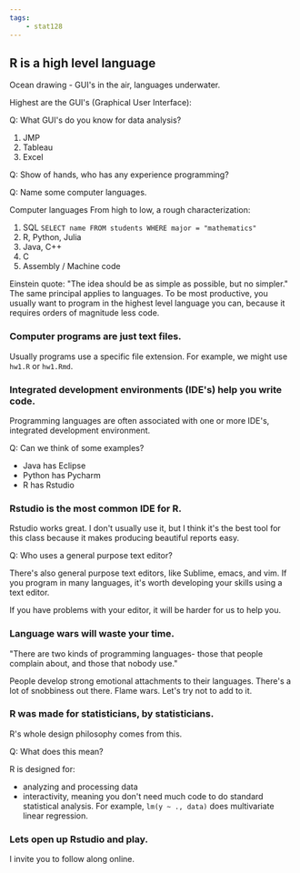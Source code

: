 ```yaml
---
tags:
    - stat128
---
```


## R is a high level language

Ocean drawing - GUI's in the air, languages underwater.

Highest are the GUI's
(Graphical User Interface):

Q: What GUI's do you know for data analysis?

1. JMP
2. Tableau
1. Excel

Q: Show of hands, who has any experience programming?

Q: Name some computer languages.

Computer languages From high to low, a rough characterization:

1. SQL  `SELECT name FROM students WHERE major = "mathematics"`
1. R, Python, Julia
2. Java, C++
3. C
4. Assembly / Machine code

Einstein quote: "The idea should be as simple as possible, but no simpler."
The same principal applies to languages.
To be most productive, you usually want to program in the highest level language you can, because it requires orders of magnitude less code.


### Computer programs are just text files.

Usually programs use a specific file extension.
For example, we might use `hw1.R` or `hw1.Rmd`.


### Integrated development environments (IDE's) help you write code.

Programming languages are often associated with one or more IDE's, integrated development environment.

Q: Can we think of some examples?

- Java has Eclipse
- Python has Pycharm
- R has Rstudio


### Rstudio is the most common IDE for R.

Rstudio works great.
I don't usually use it, but I think it's the best tool for this class because it makes producing beautiful reports easy.

Q: Who uses a general purpose text editor?

There's also general purpose text editors, like Sublime, emacs, and vim.
If you program in many languages, it's worth developing your skills using a text editor.

If you have problems with your editor, it will be harder for us to help you.


### Language wars will waste your time.

"There are two kinds of programming languages- those that people complain about, and those that nobody use."

People develop strong emotional attachments to their languages.
There's a lot of snobbiness out there.
Flame wars.
Let's try not to add to it.


### R was made for statisticians, by statisticians.

R's whole design philosophy comes from this.

Q: What does this mean?

R is designed for:

- analyzing and processing data
- interactivity, meaning you don't need much code to do standard statistical analysis.
     For example, `lm(y ~ ., data)` does multivariate linear regression.


### Lets open up Rstudio and play.

I invite you to follow along online.
